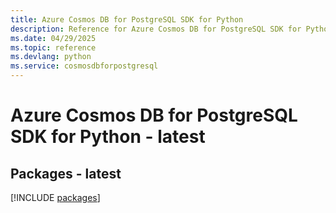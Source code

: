 ```yaml
---
title: Azure Cosmos DB for PostgreSQL SDK for Python
description: Reference for Azure Cosmos DB for PostgreSQL SDK for Python
ms.date: 04/29/2025
ms.topic: reference
ms.devlang: python
ms.service: cosmosdbforpostgresql
---
```

# Azure Cosmos DB for PostgreSQL SDK for Python - latest
## Packages - latest
[!INCLUDE [packages](cosmos-db-for-postgresql-index.md)]